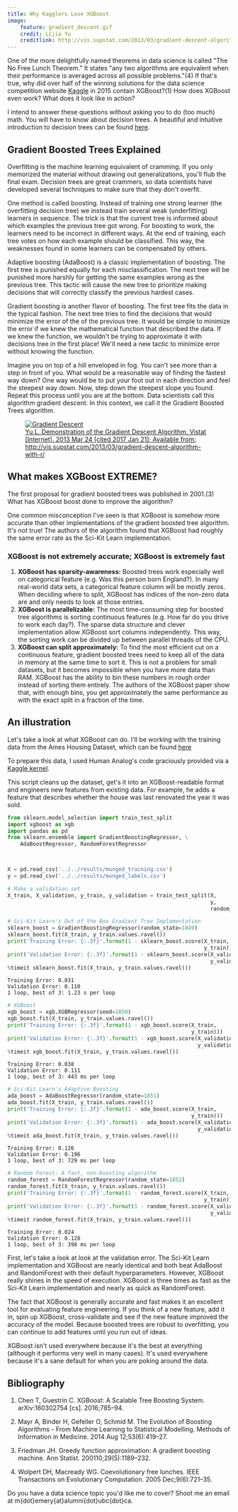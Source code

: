 ```yaml
---
title: Why Kagglers Love XGBoost
image:
    feature: gradient_descent.gif
    credit: Lijia Yu
    creditlink: http://vis.supstat.com/2013/03/gradient-descent-algorithm-with-r/
---
```



One of the more delightfully named theorems in data science is called "The No Free Lunch Theorem." It states "any two algorithms are equivalent when their performance is averaged across all possible problems."(4) If that's true, why did over half of the winning solutions for the data science competition website [Kaggle](https://www.kaggle.com) in 2015 contain XGBoost?(1) How does XGBoost even work? What does it look like in action?

I intend to answer these questions without asking you to do (too much) math. You will have to know about decision trees. A beautiful and intuitive introduction to decision trees can be found [here](http://www.r2d3.us/visual-intro-to-machine-learning-part-1/).

## Gradient Boosted Trees Explained

Overfitting is the machine learning equivalent of cramming. If you only memorized the material without drawing out generalizations, you'll flub the final exam. Decision trees are great crammers, so data scientists have developed several techniques to make sure that they don't overfit.

One method is called boosting. Instead of training one strong learner (the overfitting decision tree) we instead train several weak (underfitting) learners in sequence. The trick is that the current tree is informed about which examples the previous tree got wrong. For boosting to work, the learners need to be incorrect in different ways. At the end of training, each tree votes on how each example should be classified. This way, the weaknesses found in some learners can be compensated by others. 

Adaptive boosting (AdaBoost) is a classic implementation of boosting. The first tree is punished equally for each misclassification. The next tree will be punished more harshly for getting the same examples wrong as the previous tree. This tactic will cause the new tree to prioritize making decisions that will correctly classify the previous hardest cases.

Gradient boosting is another flavor of boosting. The first tree fits the data in the typical fashion. The next tree tries to find the decisions that would minimize the error of the of the previous tree. It would be simple to minimize the error if we knew the mathematical function that described the data. If we knew the function, we wouldn't be trying to approximate it with decisions tree in the first place! We'll need a new tactic to minimize error without knowing the function.

Imagine you on top of a hill enveloped in fog. You can't see more than a step in front of you. What would be a reasonable way of finding the fastest way down? One way would be to put your foot out in each direction and feel the steepest way down. Now, step down the steepest slope you found. Repeat this process until you are at the bottom. Data scientists call this algorithm gradient descent. In this context, we call it the Gradient Boosted Trees algorithm.

<a href="http://vis.supstat.com/2013/03/gradient-descent-algorithm-with-r/">
<figure>
    <img src='{{ site.baseurl }}/images/gradient_descent.gif' alt='Gradient Descent' />
    <figcaption>Yu L. Demonstration of the Gradient Descent Algorithm. Vistat [Internet]. 2013 Mar 24 [cited 2017 Jan 21]; Available from: http://vis.supstat.com/2013/03/gradient-descent-algorithm-with-r/</figcaption>
</figure>
</a>

## What makes XGBoost EXTREME?

The first proposal for gradient boosted trees was published in 2001.(3) What has XGBoost boost done to improve the algorithm?

One common misconception I've seen is that XGBoost is somehow more accurate than other implementations of the gradient boosted tree algorithm. It's not true! The authors of the algorithm found that XGBoost had roughly the same error rate as the Sci-Kit Learn implementation.

### XGBoost is not extremely accurate; XGBoost is extremely fast

1. **XGBoost has sparsity-awareness:** Boosted trees work especially well on categorical feature (e.g. Was this person born England?). In many real-world data sets, a categorical feature column will be mostly zeros. When deciding where to split, XGBoost has indices of the non-zero data are and only needs to look at those entries.
2. **XGBoost is parallelizable:** The most time-consuming step for boosted tree algorithms is sorting continuous features (e.g. How far do you drive to work each day?). The sparse data structure and clever implementation allow XGBoost sort columns independently. This way, the sorting work can be divided up between parallel threads of the CPU. 
3. **XGBoost can split approximately:** To find the most efficient cut on a continuous feature, gradient boosted trees need to keep all of the data in memory at the same time to sort it. This is not a problem for small datasets, but it becomes impossible when you have more data than RAM. XGBoost has the ability to bin these numbers in rough order instead of sorting them entirely. The authors of the XGBoost paper show that, with enough bins, you get approximately the same performance as with the exact split in a fraction of the time.

## An illustration

Let's take a look at what XGBoost can do. I'll be working with the training data from the Ames Housing Dataset, which can be found [here](https://www.kaggle.com/c/house-prices-advanced-regression-techniques)

To prepare this data, I used Human Analog's code graciously provided via a [Kaggle kernel](https://www.kaggle.com/humananalog/house-prices-advanced-regression-techniques/xgboost-lasso/code).  

This script cleans up the dataset, get's it into an XGBoost-readable format and engineers new features from existing data. For example, he adds a feature that describes whether the house was last renovated the year it was sold.


```python
from sklearn.model_selection import train_test_split
import xgboost as xgb
import pandas as pd
from sklearn.ensemble import GradientBoostingRegressor, \
    AdaBoostRegressor, RandomForestRegressor



X = pd.read_csv('../../results/munged_training.csv')
y = pd.read_csv('../../results/munged_labels.csv')

# Make a validation set
X_train, X_validation, y_train, y_validation = train_test_split(X, 
                                                                y, 
                                                                random_state=1848)
```

```python
# Sci-Kit Learn's Out of the Box Gradient Tree Implementation
sklearn_boost = GradientBoostingRegressor(random_state=1849)
sklearn_boost.fit(X_train, y_train.values.ravel())
print('Training Error: {:.3f}'.format(1 - sklearn_boost.score(X_train, 
                                                              y_train)))
print('Validation Error: {:.3f}'.format(1 - sklearn_boost.score(X_validation, 
                                                                y_validation)))
%timeit sklearn_boost.fit(X_train, y_train.values.ravel())
```

    Training Error: 0.031
    Validation Error: 0.110
    1 loop, best of 3: 1.23 s per loop



```python
# XGBoost
xgb_boost = xgb.XGBRegressor(seed=1850)
xgb_boost.fit(X_train, y_train.values.ravel())
print('Training Error: {:.3f}'.format(1 - xgb_boost.score(X_train, 
                                                          y_train)))
print('Validation Error: {:.3f}'.format(1 - xgb_boost.score(X_validation, 
                                                            y_validation)))
%timeit xgb_boost.fit(X_train, y_train.values.ravel())
```

    Training Error: 0.038
    Validation Error: 0.111
    1 loop, best of 3: 443 ms per loop



```python
# Sci-Kit Learn's Adaptive Boosting
ada_boost = AdaBoostRegressor(random_state=1851)
ada_boost.fit(X_train, y_train.values.ravel())
print('Training Error: {:.3f}'.format(1 - ada_boost.score(X_train, 
                                                          y_train)))
print('Validation Error: {:.3f}'.format(1 - ada_boost.score(X_validation, 
                                                            y_validation)))
%timeit ada_boost.fit(X_train, y_train.values.ravel())
```

    Training Error: 0.126
    Validation Error: 0.196
    1 loop, best of 3: 729 ms per loop



```python
# Random Forest: A fast, non-boosting algorithm
random_forest = RandomForestRegressor(random_state=1852)
random_forest.fit(X_train, y_train.values.ravel())
print('Training Error: {:.3f}'.format(1 - random_forest.score(X_train, 
                                                              y_train)))
print('Validation Error: {:.3f}'.format(1 - random_forest.score(X_validation, 
                                                                y_validation)))
%timeit random_forest.fit(X_train, y_train.values.ravel())
```

    Training Error: 0.024
    Validation Error: 0.128
    1 loop, best of 3: 398 ms per loop


First, let's take a look at look at the validation error. The Sci-Kit Learn implementation and XGBoost are nearly identical and both beat AdaBoost and RandomForest with their default hyperparameters. However, XGBoost really shines in the speed of execution. XGBoost is three times as fast as the Sci-Kit Learn implementation and nearly as quick as RandomForest.

The fact that XGBoost is generally accurate and fast makes it an excellent tool for evaluating feature engineering. If you think of a new feature, add it in, spin up XGBoost, cross-validate and see if the new feature improved the accuracy of the model. Because boosted trees are robust to overfitting, you can continue to add features until you run out of ideas. 

XGBoost isn't used everywhere because it's the best at everything (although it performs very well in many cases). It's used everywhere because it's a sane default for when you are poking around the data.

## Bibliography

1. Chen T, Guestrin C. XGBoost: A Scalable Tree Boosting System. arXiv:160302754 [cs]. 2016;785–94. 

2. Mayr A, Binder H, Gefeller O, Schmid M. The Evolution of Boosting Algorithms - From Machine Learning to Statistical Modelling. Methods of Information in Medicine. 2014 Aug 12;53(6):419–27.

3. Friedman JH. Greedy function approximation: A gradient boosting machine. Ann Statist. 200110;29(5):1189–232.

4. Wolpert DH, Macready WG. Coevolutionary free lunches. IEEE Transactions on Evolutionary Computation. 2005 Dec;9(6):721–35. 




Do you have a data science topic you'd like me to cover? Shoot me an email at m{dot}emery{at}alumni{dot}ubc{dot}ca.
